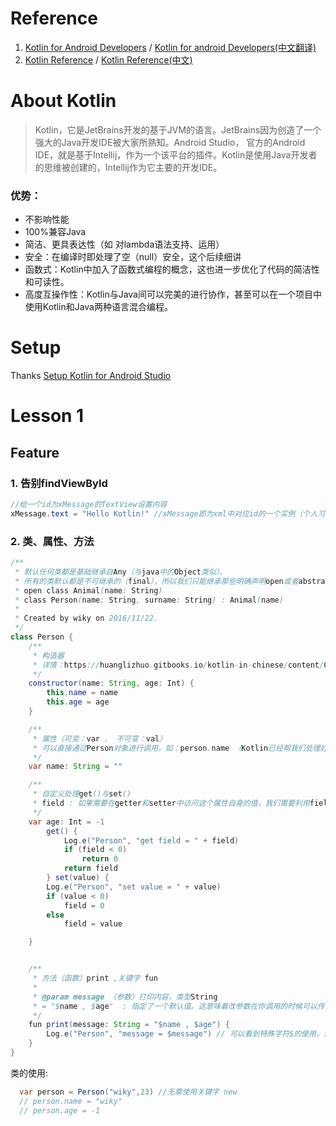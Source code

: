 # Reference
1. [Kotlin for Android Developers][1] / [Kotlin for android Developers(中文翻译)][2]
2. [Kotlin Reference][3] / [Kotlin Reference(中文)][4]

# About Kotlin
> Kotlin，它是JetBrains开发的基于JVM的语言。JetBrains因为创造了一个强大的Java开发IDE被大家所熟知。Android Studio，
> 官方的Android IDE，就是基于Intellij，作为一个该平台的插件。Kotlin是使用Java开发者的思维被创建的，Intellij作为它主要的开发IDE。

### 优势： 
- 不影响性能
- 100%兼容Java
- 简洁、更具表达性（如 对lambda语法支持、运用）
- 安全：在编译时即处理了空（null）安全，这个后续细讲
- 函数式：Kotlin中加入了函数式编程的概念，这也进一步优化了代码的简洁性和可读性。
- 高度互操作性：Kotlin与Java间可以完美的进行协作，甚至可以在一个项目中使用Kotlin和Java两种语言混合编程。


  
# Setup
  Thanks [Setup Kotlin for Android Studio][5]
  
# Lesson 1

## Feature
### 1. 告别findViewById
```java
//给一个id为xMessage的TextView设置内容
xMessage.text = "Hello Kotlin!" //xMessage即为xml中对应id的一个实例（个人习惯以x开头，便于区分）
```
### 2. 类、属性、方法
```java 
/**
 * 默认任何类都是基础继承自Any（与java中的Object类似）。
 * 所有的类默认都是不可继承的（final），所以我们只能继承那些明确声明open或者abstract的类：
 * open class Animal(name: String)
 * class Person(name: String, surname: String) : Animal(name)
 *
 * Created by wiky on 2016/11/22.
 */
class Person {
    /**
     * 构造器
     * 详情：https://huanglizhuo.gitbooks.io/kotlin-in-chinese/content/ClassesAndObjects/Classes-and-Inheritance.html
     */
    constructor(name: String, age: Int) {
        this.name = name
        this.age = age
    }

    /**
     * 属性（可变：var 、 不可变：val）
     * 可以直接通过Person对象进行调用，如：person.name （Kotlin已经帮我们处理好了setter()/getter()方法）
     */
    var name: String = ""

    /**
     * 自定义处理get()与set()
     * field : 如果需要在getter和setter中访问这个属性自身的值，我们需要利用field这个预留字段来访问，它会被编译器找到正在使用的并自动创建。
     */
    var age: Int = -1
        get() {
            Log.e("Person", "get field = " + field)
            if (field < 0)
                return 0
            return field
        } set(value) {
        Log.e("Person", "set value = " + value)
        if (value < 0)
            field = 0
        else
            field = value

    }


    /**
     * 方法（函数）print ,关键字 fun
     *
     * @param message （参数）打印内容，类型String
     * = "$name , $age"  : 指定了一个默认值。这意味着改参数在你调用的时候可以传入或者不传，这样可以避免你需要的重载函数：
     */
    fun print(message: String = "$name , $age") {
        Log.e("Person", "message = $message") // 可以看到特殊字符$的使用，让我们在拼接字符串时变得更为简单
    }
}
```
类的使用:
```java
  var person = Person("wiky",23) //无需使用关键字 new
  // person.name = "wiky"
  // person.age = -1
```


  [1]: https://leanpub.com/kotlin-for-android-developers
  [2]: https://www.gitbook.com/book/wangjiegulu/kotlin-for-android-developers-zh/details
  [3]: http://kotlinlang.org/docs/reference/
  [4]: https://huanglizhuo.gitbooks.io/kotlin-in-chinese/content/ClassesAndObjects/Classes-and-Inheritance.html
  [5]: https://medium.com/@elye.project/setup-kotlin-for-android-studio-1bffdf1362e8#.ajsznzpkf
